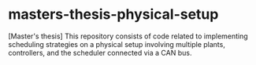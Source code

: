 # masters-thesis-physical-setup
[Master's thesis] This repository consists of code related to implementing scheduling strategies on a physical setup involving multiple plants, controllers, and the scheduler connected via a CAN bus.
